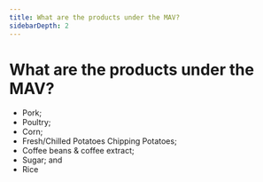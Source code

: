 ```yaml
---
title: What are the products under the MAV?
sidebarDepth: 2
---
```


# What are the products under the MAV?


 - Pork; 
 - Poultry; 
 - Corn; 
 - Fresh/Chilled Potatoes Chipping Potatoes; 
 - Coffee beans & coffee extract; 
 - Sugar; and 
 - Rice
